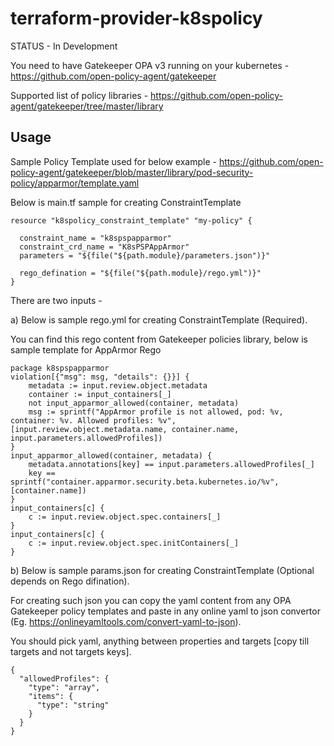 # terraform-provider-k8spolicy

STATUS - In Development

You need to have Gatekeeper OPA v3 running on your kubernetes - https://github.com/open-policy-agent/gatekeeper

Supported list of policy libraries - https://github.com/open-policy-agent/gatekeeper/tree/master/library

## Usage

Sample Policy Template used for below example - https://github.com/open-policy-agent/gatekeeper/blob/master/library/pod-security-policy/apparmor/template.yaml

Below is main.tf sample for creating ConstraintTemplate

```hcl
resource "k8spolicy_constraint_template" "my-policy" {

  constraint_name = "k8spspapparmor"
  constraint_crd_name = "K8sPSPAppArmor"
  parameters = "${file("${path.module}/parameters.json")}"

  rego_defination = "${file("${path.module}/rego.yml")}"
}
```
There are two inputs -

a) Below is sample rego.yml for creating ConstraintTemplate (Required).

You can find this rego content from Gatekeeper policies library, below is sample template for AppArmor Rego

```hcl
package k8spspapparmor
violation[{"msg": msg, "details": {}}] {
    metadata := input.review.object.metadata
    container := input_containers[_]
    not input_apparmor_allowed(container, metadata)
    msg := sprintf("AppArmor profile is not allowed, pod: %v, container: %v. Allowed profiles: %v", [input.review.object.metadata.name, container.name, input.parameters.allowedProfiles])
}
input_apparmor_allowed(container, metadata) {
    metadata.annotations[key] == input.parameters.allowedProfiles[_]
    key == sprintf("container.apparmor.security.beta.kubernetes.io/%v", [container.name])
}
input_containers[c] {
    c := input.review.object.spec.containers[_]
}
input_containers[c] {
    c := input.review.object.spec.initContainers[_]
}
```

b) Below is sample params.json for creating ConstraintTemplate (Optional depends on Rego difination).

For creating such json you can copy the yaml content from any OPA Gatekeeper policy templates and paste in any online yaml to json convertor (Eg. https://onlineyamltools.com/convert-yaml-to-json).

You should pick yaml, anything between properties and targets [copy till targets and not targets keys].

```hcl
{
  "allowedProfiles": {
    "type": "array",
    "items": {
      "type": "string"
    }
  }
}
```
